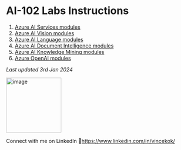 # AI-102 Labs Instructions

1. [Azure AI Services modules](https://github.com/MicrosoftLearning/mslearn-ai-services)
2. [Azure AI Vision modules](https://github.com/MicrosoftLearning/mslearn-ai-vision)
3. [Azure AI Language modules](https://github.com/MicrosoftLearning/mslearn-ai-language)
4. [Azure AI Document Intelligence modules](https://github.com/MicrosoftLearning/mslearn-ai-document-intelligence)
5. [Azure AI Knowledge Mining modules](https://github.com/MicrosoftLearning/mslearn-knowledge-mining)
6. [Azure OpenAI modules](https://github.com/MicrosoftLearning/mslearn-openai)

_Last updated 3rd Jan 2024_

<img width="150" alt="image" src="https://github.com/VincentK16/trending-learning-resources/assets/3338753/278b9df5-8e3f-4fd6-82d8-3e6761979a83">

Connect with me on LinkedIn 
📌https://www.linkedin.com/in/vincekok/

